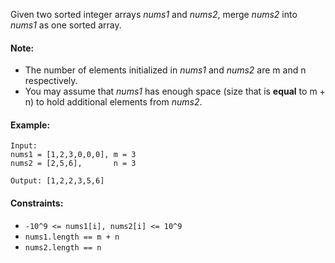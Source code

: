Given two sorted integer arrays *nums1* and *nums2*, merge *nums2* into *nums1* as one sorted array.

#### Note:

* The number of elements initialized in *nums1* and *nums2* are m and n respectively.
* You may assume that *nums1* has enough space (size that is **equal** to m + n) to hold additional elements from *nums2*.
#### Example:
```
Input:
nums1 = [1,2,3,0,0,0], m = 3
nums2 = [2,5,6],       n = 3

Output: [1,2,2,3,5,6]
``` 

#### Constraints:

* `-10^9 <= nums1[i], nums2[i] <= 10^9`
* `nums1.length == m + n`
* `nums2.length == n`
